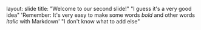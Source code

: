 layout: slide
title: "Welcome to our second slide!"
"I guess it's a very good idea"
'Remember: It's very easy to make some words *bold* and other words *italic* with Markdown'
"I don't know what to add else"
